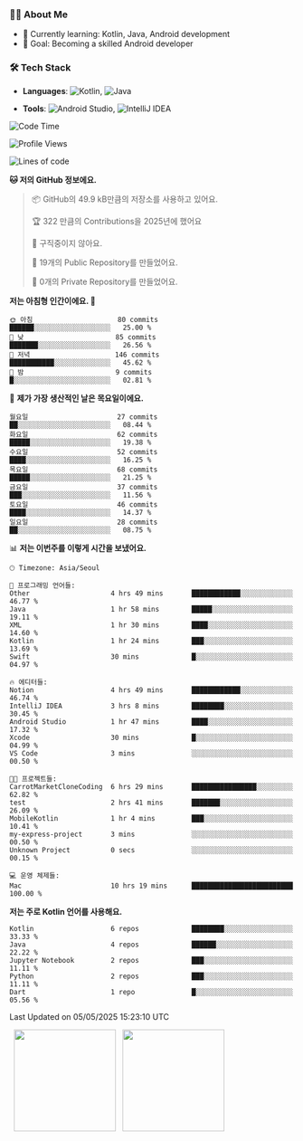 ### 👨‍💻 About Me
- 🌱 Currently learning: Kotlin, Java, Android development
- 🎯 Goal: Becoming a skilled Android developer

### 🛠 Tech Stack
- **Languages**: ![Kotlin](https://img.shields.io/badge/Kotlin-0095D5?style=flat-square&logo=kotlin&logoColor=white), 
![Java](https://img.shields.io/badge/Java-007396?style=flat-square&logo=coffeescript&logoColor=white)

- **Tools**:
![Android Studio](https://img.shields.io/badge/Android%20Studio-3DDC84?style=flat-square&logo=android-studio&logoColor=white), 
![IntelliJ IDEA](https://img.shields.io/badge/IntelliJ%20IDEA-000000?style=flat-square&logo=intellij-idea&logoColor=white)

<!--START_SECTION:waka-->
![Code Time](http://img.shields.io/badge/Code%20Time-126%20hrs%2058%20mins-blue)

![Profile Views](http://img.shields.io/badge/Profile%20Views-0-blue)

![Lines of code](https://img.shields.io/badge/%EC%A0%80%EB%8A%94%20%EC%97%AC%ED%83%9C%EA%B9%8C%EC%A7%80%20-259.8%20thousand%20%EC%A4%84%EC%9D%98%20%EC%BD%94%EB%93%9C%EB%A5%BC%20%EC%9E%91%EC%84%B1%ED%96%88%EC%96%B4%EC%9A%94.-blue)

**🐱 저의 GitHub 정보에요.** 

> 📦 GitHub의 49.9 kB만큼의 저장소를 사용하고 있어요. 
 > 
> 🏆 322 만큼의 Contributions을 2025년에 했어요
 > 
> 🚫 구직중이지 않아요.
 > 
> 📜 19개의 Public Repository를 만들었어요. 
 > 
> 🔑 0개의 Private Repository를 만들었어요. 
 > 
**저는 아침형 인간이에요. 🐤** 

```text
🌞 아침                     80 commits          ██████░░░░░░░░░░░░░░░░░░░   25.00 % 
🌆 낮　                     85 commits          ███████░░░░░░░░░░░░░░░░░░   26.56 % 
🌃 저녁                     146 commits         ███████████░░░░░░░░░░░░░░   45.62 % 
🌙 밤　                     9 commits           █░░░░░░░░░░░░░░░░░░░░░░░░   02.81 % 
```
📅 **제가 가장 생산적인 날은 목요일이에요.** 

```text
월요일                      27 commits          ██░░░░░░░░░░░░░░░░░░░░░░░   08.44 % 
화요일                      62 commits          █████░░░░░░░░░░░░░░░░░░░░   19.38 % 
수요일                      52 commits          ████░░░░░░░░░░░░░░░░░░░░░   16.25 % 
목요일                      68 commits          █████░░░░░░░░░░░░░░░░░░░░   21.25 % 
금요일                      37 commits          ███░░░░░░░░░░░░░░░░░░░░░░   11.56 % 
토요일                      46 commits          ████░░░░░░░░░░░░░░░░░░░░░   14.37 % 
일요일                      28 commits          ██░░░░░░░░░░░░░░░░░░░░░░░   08.75 % 
```


📊 **저는 이번주를 이렇게 시간을 보냈어요.** 

```text
🕑︎ Timezone: Asia/Seoul

💬 프로그래밍 언어들: 
Other                    4 hrs 49 mins       ████████████░░░░░░░░░░░░░   46.77 % 
Java                     1 hr 58 mins        █████░░░░░░░░░░░░░░░░░░░░   19.11 % 
XML                      1 hr 30 mins        ████░░░░░░░░░░░░░░░░░░░░░   14.60 % 
Kotlin                   1 hr 24 mins        ███░░░░░░░░░░░░░░░░░░░░░░   13.69 % 
Swift                    30 mins             █░░░░░░░░░░░░░░░░░░░░░░░░   04.97 % 

🔥 에디터들: 
Notion                   4 hrs 49 mins       ████████████░░░░░░░░░░░░░   46.74 % 
IntelliJ IDEA            3 hrs 8 mins        ████████░░░░░░░░░░░░░░░░░   30.45 % 
Android Studio           1 hr 47 mins        ████░░░░░░░░░░░░░░░░░░░░░   17.32 % 
Xcode                    30 mins             █░░░░░░░░░░░░░░░░░░░░░░░░   04.99 % 
VS Code                  3 mins              ░░░░░░░░░░░░░░░░░░░░░░░░░   00.50 % 

🐱‍💻 프로젝트들: 
CarrotMarketCloneCoding  6 hrs 29 mins       ████████████████░░░░░░░░░   62.82 % 
test                     2 hrs 41 mins       ███████░░░░░░░░░░░░░░░░░░   26.09 % 
MobileKotlin             1 hr 4 mins         ███░░░░░░░░░░░░░░░░░░░░░░   10.41 % 
my-express-project       3 mins              ░░░░░░░░░░░░░░░░░░░░░░░░░   00.50 % 
Unknown Project          0 secs              ░░░░░░░░░░░░░░░░░░░░░░░░░   00.15 % 

💻 운영 체제들: 
Mac                      10 hrs 19 mins      █████████████████████████   100.00 % 
```

**저는 주로 Kotlin 언어를 사용해요.** 

```text
Kotlin                   6 repos             ████████░░░░░░░░░░░░░░░░░   33.33 % 
Java                     4 repos             ██████░░░░░░░░░░░░░░░░░░░   22.22 % 
Jupyter Notebook         2 repos             ███░░░░░░░░░░░░░░░░░░░░░░   11.11 % 
Python                   2 repos             ███░░░░░░░░░░░░░░░░░░░░░░   11.11 % 
Dart                     1 repo              █░░░░░░░░░░░░░░░░░░░░░░░░   05.56 % 
```




 Last Updated on 05/05/2025 15:23:10 UTC
<!--END_SECTION:waka-->

<p>
  <img height="180em" src="https://github-readme-stats.vercel.app/api?username=JongHyun070105&show_icons=true&include_all_commits=true&bg_color=0d1117&title_color=ffffff&text_color=c9d1d9&icon_color=79ff97">
  <img height="180em" src="https://github-readme-stats.vercel.app/api/top-langs/?username=JongHyun070105&layout=compact&langs_count=4&bg_color=0d1117&title_color=ffffff&text_color=c9d1d9&hide=php,jupyter%20notebook&hide_repo=EcoStep,mimir,git-session">
</p>
